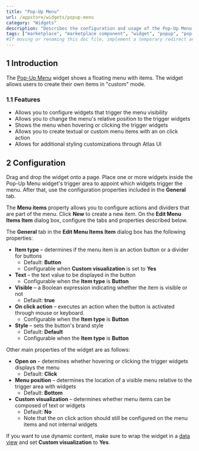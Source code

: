 ```yaml
---
title: "Pop-Up Menu"
url: /appstore/widgets/popup-menu
category: "Widgets"
description: "Describes the configuration and usage of the Pop-Up Menu widget, which is available in the Mendix Marketplace."
tags: ["marketplace", "marketplace component", "widget", "popup", "pop-up", "popup menu", "pop-up menu", "platform support"]
#If moving or renaming this doc file, implement a temporary redirect and let the respective team know they should update the URL in the product. See Mapping to Products for more details.
---
```


## 1 Introduction

The [Pop-Up Menu](https://marketplace.mendix.com/link/component/115826/) widget shows a floating menu with items. The widget allows users to create their own items in "custom" mode.

### 1.1 Features

* Allows you to configure widgets that trigger the menu visibility
* Allows you to change the menu's relative position to the trigger widgets
* Shows the menu when hovering or clicking the trigger widgets
* Allows you to create textual or custom menu items with an on click action
* Allows for additional styling customizations through Atlas UI

## 2 Configuration

Drag and drop the widget onto a page. Place one or more widgets inside the Pop-Up Menu widget's trigger area to appoint which widgets trigger the menu. After that, use the configuration properties included in the **General** tab.

The **Menu items** property allows you to configure actions and dividers that are part of the menu. Click **New** to create a new item. On the **Edit Menu Items Item** dialog box, configure the tabs and properties described below.

The **General** tab in the **Edit Menu Items Item** dialog box has the following properties:

* **Item type** – determines if the menu item is an action button or a divider for buttons
	* Default: **Button**
	* Configurable when **Custom visualization** is set to **Yes**
* **Text** – the text value to be displayed in the button
	* Configurable when the **Item type** is **Button**
* **Visible** – a Boolean expression indicating whether the item is visible or not
	* Default: **true**
* **On click action** – executes an action when the button is activated through mouse or keyboard.
	* Configurable when the **Item type** is **Button**
* **Style** – sets the button's brand style
	* Default: **Default**
	* Configurable when the **Item type** is **Button**

Other main properties of the widget are as follows:

* **Open on** – determines whether hovering or clicking the trigger widgets displays the menu
	* Default: **Click**
* **Menu position**  – determines the location of a visible menu relative to the trigger area with widgets
	* Default: **Bottom**
* **Custom visualization** – determines whether menu items can be composed of text or widgets
	* Default: **No**
	* Note that the on click action should still be configured on the menu items and not internal widgets

If you want to use dynamic content, make sure to wrap the widget in a [data view](/refguide/data-view) and set **Custom visualization** to **Yes**.
